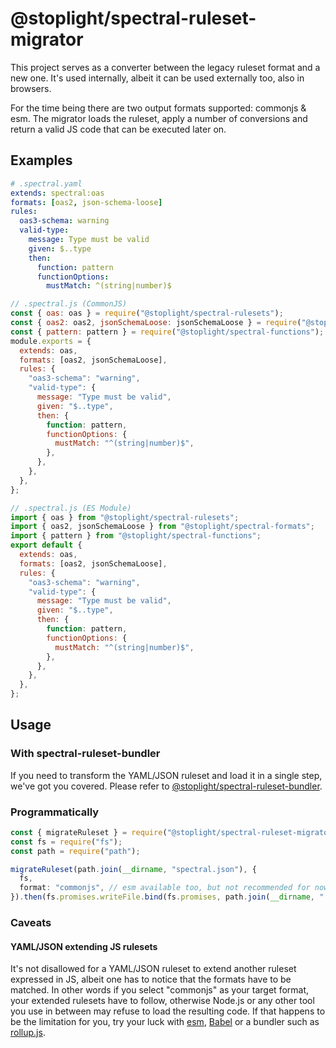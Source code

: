 # @stoplight/spectral-ruleset-migrator

This project serves as a converter between the legacy ruleset format and a new one.
It's used internally, albeit it can be used externally too, also in browsers.

For the time being there are two output formats supported: commonjs & esm.
The migrator loads the ruleset, apply a number of conversions and return a valid JS code that can be executed later on.

## Examples

```yaml
# .spectral.yaml
extends: spectral:oas
formats: [oas2, json-schema-loose]
rules:
  oas3-schema: warning
  valid-type:
    message: Type must be valid
    given: $..type
    then:
      function: pattern
      functionOptions:
        mustMatch: ^(string|number)$
```

```js
// .spectral.js (CommonJS)
const { oas: oas } = require("@stoplight/spectral-rulesets");
const { oas2: oas2, jsonSchemaLoose: jsonSchemaLoose } = require("@stoplight/spectral-formats");
const { pattern: pattern } = require("@stoplight/spectral-functions");
module.exports = {
  extends: oas,
  formats: [oas2, jsonSchemaLoose],
  rules: {
    "oas3-schema": "warning",
    "valid-type": {
      message: "Type must be valid",
      given: "$..type",
      then: {
        function: pattern,
        functionOptions: {
          mustMatch: "^(string|number)$",
        },
      },
    },
  },
};
```

```js
// .spectral.js (ES Module)
import { oas } from "@stoplight/spectral-rulesets";
import { oas2, jsonSchemaLoose } from "@stoplight/spectral-formats";
import { pattern } from "@stoplight/spectral-functions";
export default {
  extends: oas,
  formats: [oas2, jsonSchemaLoose],
  rules: {
    "oas3-schema": "warning",
    "valid-type": {
      message: "Type must be valid",
      given: "$..type",
      then: {
        function: pattern,
        functionOptions: {
          mustMatch: "^(string|number)$",
        },
      },
    },
  },
};
```

## Usage

### With spectral-ruleset-bundler

If you need to transform the YAML/JSON ruleset and load it in a single step, we've got you covered.
Please refer to [@stoplight/spectral-ruleset-bundler](https://www.npmjs.com/package/@stoplight/spectral-ruleset-bundler).

### Programmatically

```ts
const { migrateRuleset } = require("@stoplight/spectral-ruleset-migrator");
const fs = require("fs");
const path = require("path");

migrateRuleset(path.join(__dirname, "spectral.json"), {
  fs,
  format: "commonjs", // esm available too, but not recommended for now
}).then(fs.promises.writeFile.bind(fs.promises, path.join(__dirname, ".spectral.js")));
```

### Caveats

#### YAML/JSON extending JS rulesets

It's not disallowed for a YAML/JSON ruleset to extend another ruleset expressed in JS,
albeit one has to notice that the formats have to be matched.
In other words if you select "commonjs" as your target format, your extended rulesets have to follow,
otherwise Node.js or any other tool you use in between may refuse to load the resulting code.
If that happens to be the limitation for you, try your luck with [esm](https://www.npmjs.com/package/esm), [Babel](https://babeljs.io/) or a bundler such as [rollup.js](https://rollupjs.org/).
